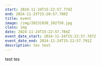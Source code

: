 ```yaml
---
start: 2024-11-24T15:22:57.774Z
end: 2024-11-25T15:20:57.780Z
title: event
image: /img/20231030_102758.jpg
class: img
date: 2024-11-24T15:22:57.784Z
event_date_start: 2024-11-24T15:22:57.787Z
event_date_end: 2024-11-24T15:22:57.791Z
description: tes test
---
```

test tes 